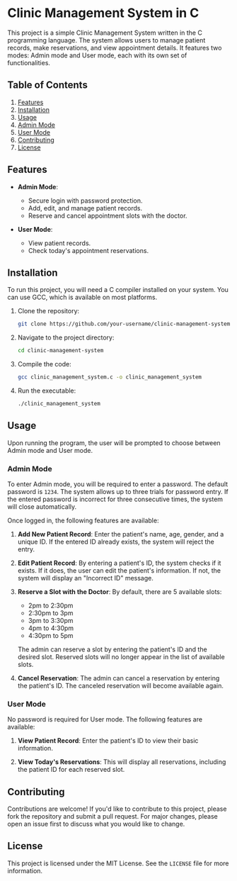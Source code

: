# Clinic Management System in C

This project is a simple Clinic Management System written in the C programming language. The system allows users to manage patient records, make reservations, and view appointment details. It features two modes: Admin mode and User mode, each with its own set of functionalities.

## Table of Contents

1. [Features](#features)
2. [Installation](#installation)
3. [Usage](#usage)
4. [Admin Mode](#admin-mode)
5. [User Mode](#user-mode)
6. [Contributing](#contributing)
7. [License](#license)

## Features

- **Admin Mode**:
  - Secure login with password protection.
  - Add, edit, and manage patient records.
  - Reserve and cancel appointment slots with the doctor.
  
- **User Mode**:
  - View patient records.
  - Check today's appointment reservations.

## Installation

To run this project, you will need a C compiler installed on your system. You can use GCC, which is available on most platforms.

1. Clone the repository:

    ```bash
    git clone https://github.com/your-username/clinic-management-system.git
    ```

2. Navigate to the project directory:

    ```bash
    cd clinic-management-system
    ```

3. Compile the code:

    ```bash
    gcc clinic_management_system.c -o clinic_management_system
    ```

4. Run the executable:

    ```bash
    ./clinic_management_system
    ```

## Usage

Upon running the program, the user will be prompted to choose between Admin mode and User mode.

### Admin Mode

To enter Admin mode, you will be required to enter a password. The default password is `1234`. The system allows up to three trials for password entry. If the entered password is incorrect for three consecutive times, the system will close automatically.

Once logged in, the following features are available:

1. **Add New Patient Record**: Enter the patient's name, age, gender, and a unique ID. If the entered ID already exists, the system will reject the entry.

2. **Edit Patient Record**: By entering a patient's ID, the system checks if it exists. If it does, the user can edit the patient's information. If not, the system will display an "Incorrect ID" message.

3. **Reserve a Slot with the Doctor**: By default, there are 5 available slots:
   - 2pm to 2:30pm
   - 2:30pm to 3pm
   - 3pm to 3:30pm
   - 4pm to 4:30pm
   - 4:30pm to 5pm

   The admin can reserve a slot by entering the patient's ID and the desired slot. Reserved slots will no longer appear in the list of available slots.

4. **Cancel Reservation**: The admin can cancel a reservation by entering the patient's ID. The canceled reservation will become available again.

### User Mode

No password is required for User mode. The following features are available:

1. **View Patient Record**: Enter the patient's ID to view their basic information.

2. **View Today's Reservations**: This will display all reservations, including the patient ID for each reserved slot.

## Contributing

Contributions are welcome! If you'd like to contribute to this project, please fork the repository and submit a pull request. For major changes, please open an issue first to discuss what you would like to change.

## License

This project is licensed under the MIT License. See the `LICENSE` file for more information.
